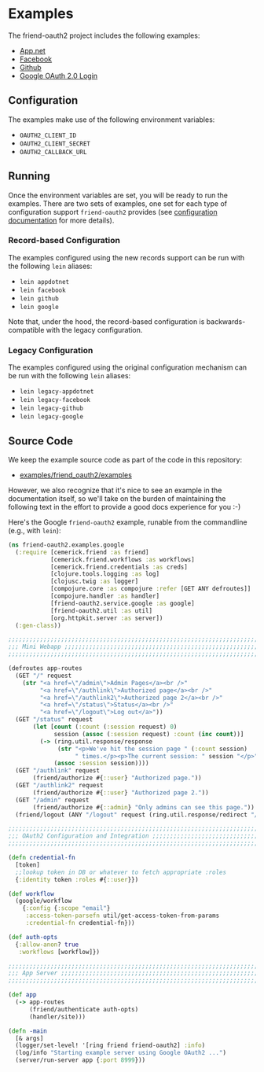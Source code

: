 # Examples

The friend-oauth2 project includes the following examples:

 * [App.net][app.net]
 * [Facebook][facebook]
 * [Github][github]
 * [Google OAuth 2.0 Login][google]


## Configuration

The examples make use of the following environment variables:

* `OAUTH2_CLIENT_ID`
* `OAUTH2_CLIENT_SECRET`
* `OAUTH2_CALLBACK_URL`


## Running

Once the environment variables are set, you will be ready to run the examples.
There are two sets of examples, one set for each type of configuration support
`friend-oauth2` provides (see [configuration documentation][config docs] for
more details).


### Record-based Configuration

The examples configured using the new records support can be run with the
following `lein` aliases:

* `lein appdotnet`
* `lein facebook`
* `lein github`
* `lein google`

Note that, under the hood, the record-based configuration is
backwards-compatible with the legacy configuration.


### Legacy Configuration

The examples configured using the original configuration mechanism can be run
with the  following `lein` aliases:

* `lein legacy-appdotnet`
* `lein legacy-facebook`
* `lein legacy-github`
* `lein legacy-google`


## Source Code

We keep the example source code as part of the code in this repository:

* [examples/friend_oauth2/examples][example source code]

However, we also recognize that it's nice to see an example in the
documentation itself, so we'll take on the burden of maintaining the following
text in the effort to provide a good docs experience for you :-)


Here's the Google `friend-oauth2` example, runable from the commandline
(e.g., with `lein`):

```clj
(ns friend-oauth2.examples.google
  (:require [cemerick.friend :as friend]
            [cemerick.friend.workflows :as workflows]
            [cemerick.friend.credentials :as creds]
            [clojure.tools.logging :as log]
            [clojusc.twig :as logger]
            [compojure.core :as compojure :refer [GET ANY defroutes]]
            [compojure.handler :as handler]
            [friend-oauth2.service.google :as google]
            [friend-oauth2.util :as util]
            [org.httpkit.server :as server])
  (:gen-class))

;;;;;;;;;;;;;;;;;;;;;;;;;;;;;;;;;;;;;;;;;;;;;;;;;;;;;;;;;;;;;;;;;;;;;;;;;;;;;
;;; Mini Webapp ;;;;;;;;;;;;;;;;;;;;;;;;;;;;;;;;;;;;;;;;;;;;;;;;;;;;;;;;;;;;;
;;;;;;;;;;;;;;;;;;;;;;;;;;;;;;;;;;;;;;;;;;;;;;;;;;;;;;;;;;;;;;;;;;;;;;;;;;;;;

(defroutes app-routes
  (GET "/" request
    (str "<a href=\"/admin\">Admin Pages</a><br />"
         "<a href=\"/authlink\">Authorized page</a><br />"
         "<a href=\"/authlink2\">Authorized page 2</a><br />"
         "<a href=\"/status\">Status</a><br />"
         "<a href=\"/logout\">Log out</a>"))
  (GET "/status" request
       (let [count (:count (:session request) 0)
             session (assoc (:session request) :count (inc count))]
         (-> (ring.util.response/response
              (str "<p>We've hit the session page " (:count session)
                   " times.</p><p>The current session: " session "</p>"))
             (assoc :session session))))
  (GET "/authlink" request
       (friend/authorize #{::user} "Authorized page."))
  (GET "/authlink2" request
       (friend/authorize #{::user} "Authorized page 2."))
  (GET "/admin" request
       (friend/authorize #{::admin} "Only admins can see this page."))
  (friend/logout (ANY "/logout" request (ring.util.response/redirect "/"))))

;;;;;;;;;;;;;;;;;;;;;;;;;;;;;;;;;;;;;;;;;;;;;;;;;;;;;;;;;;;;;;;;;;;;;;;;;;;;;
;;; OAuth2 Configuration and Integration ;;;;;;;;;;;;;;;;;;;;;;;;;;;;;;;;;;;;
;;;;;;;;;;;;;;;;;;;;;;;;;;;;;;;;;;;;;;;;;;;;;;;;;;;;;;;;;;;;;;;;;;;;;;;;;;;;;

(defn credential-fn
  [token]
  ;;lookup token in DB or whatever to fetch appropriate :roles
  {:identity token :roles #{::user}})

(def workflow
  (google/workflow
    {:config {:scope "email"}
     :access-token-parsefn util/get-access-token-from-params
     :credential-fn credential-fn}))

(def auth-opts
  {:allow-anon? true
   :workflows [workflow]})

;;;;;;;;;;;;;;;;;;;;;;;;;;;;;;;;;;;;;;;;;;;;;;;;;;;;;;;;;;;;;;;;;;;;;;;;;;;;;
;;; App Server ;;;;;;;;;;;;;;;;;;;;;;;;;;;;;;;;;;;;;;;;;;;;;;;;;;;;;;;;;;;;;;
;;;;;;;;;;;;;;;;;;;;;;;;;;;;;;;;;;;;;;;;;;;;;;;;;;;;;;;;;;;;;;;;;;;;;;;;;;;;;

(def app
  (-> app-routes
      (friend/authenticate auth-opts)
      (handler/site)))

(defn -main
  [& args]
  (logger/set-level! '[ring friend friend-oauth2] :info)
  (log/info "Starting example server using Google OAuth2 ...")
  (server/run-server app {:port 8999}))
```

[app.net]: https://developers.app.net/reference/authentication/
[facebook]: https://developers.facebook.com/docs/facebook-login/manually-build-a-login-flow/
[github]: https://developer.github.com/v3/oauth/
[google]: https://developers.google.com/accounts/docs/OAuth2Login
[config docs]: http://clojusc.github.io/friend-oauth2/current/20-configurtion.html
[example source code]: https://github.com/clojusc/friend-oauth2/tree/master/examples/friend_oauth2/examples
